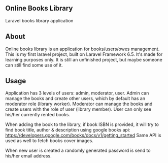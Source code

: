 ## Online Books Library

Laravel books library application

## About

Online books library is an application for books/users/owes management.
This is my first laravel project, built on Laravel Framework 6.5. It's made for learning purposes only. 
It is still an unfinished project, but maybe someone can still find some use of it.

## Usage

Application has 3 levels of users: admin, moderator, user.
Admin can manage the books and create other users, which by default has an moderator role (library worker).
Moderator can manage the books and create users with the role of user (library member).
User can only see his/her currently rented books.
    
When adding the book to the library, if book ISBN is provided, it will try to find book title, author & description using google books api:
https://developers.google.com/books/docs/v1/getting_started
Same API is used as well to fetch books cover images.

When new user is created a randomly generated password is send to his/her email address.
